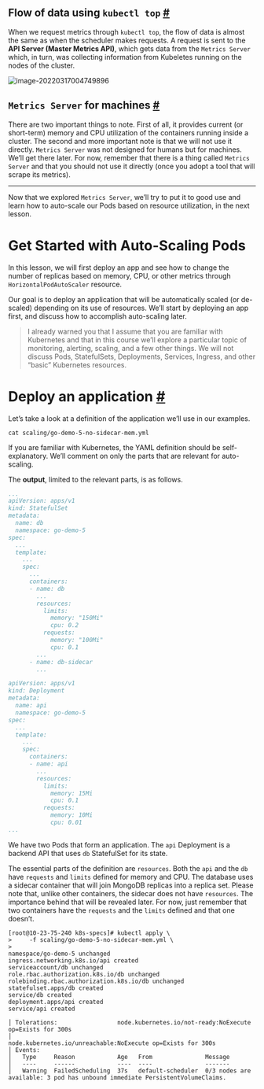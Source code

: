 ## Flow of data using `kubectl top` [#](https://www.educative.io/module/lesson/kubernetes-monitoring-logging-auto-scaling/m72Y9G9PZmG#Flow-of-data-using-kubectl-top-)

When we request metrics through `kubectl top`, the flow of data is almost the same as when the scheduler makes requests. A request is sent to the **API Server (Master Metrics API)**, which gets data from the `Metrics Server` which, in turn, was collecting information from Kubeletes running on the nodes of the cluster.



![image-20220317004749896](/Users/kestrel/developer/nrookie.github.io/collections/k8s-related/Monitoring-logging-auto-scaling/image-20220317004749896.png)



## `Metrics Server` for machines [#](https://www.educative.io/module/lesson/kubernetes-monitoring-logging-auto-scaling/m72Y9G9PZmG#Metrics-Server-for-machines-)

There are two important things to note. First of all, it provides current (or short-term) memory and CPU utilization of the containers running inside a cluster. The second and more important note is that we will not use it directly. `Metrics Server` was not designed for humans but for machines. We’ll get there later. For now, remember that there is a thing called `Metrics Server` and that you should not use it directly (once you adopt a tool that will scrape its metrics).

------

Now that we explored `Metrics Server`, we’ll try to put it to good use and learn how to auto-scale our Pods based on resource utilization, in the next lesson.





# Get Started with Auto-Scaling Pods



In this lesson, we will first deploy an app and see how to change the number of replicas based on memory, CPU, or other metrics through `HorizontalPodAutoScaler` resource.



Our goal is to deploy an application that will be automatically scaled (or de-scaled) depending on its use of resources. We’ll start by deploying an app first, and discuss how to accomplish auto-scaling later.



> I already warned you that I assume that you are familiar with Kubernetes and that in this course we’ll explore a particular topic of monitoring, alerting, scaling, and a few other things. We will not discuss Pods, StatefulSets, Deployments, Services, Ingress, and other “basic” Kubernetes resources.



# Deploy an application [#](https://www.educative.io/module/lesson/kubernetes-monitoring-logging-auto-scaling/m7mxQ0L0BgA#Deploy-an-application-)

Let’s take a look at a definition of the application we’ll use in our examples.

```shell
cat scaling/go-demo-5-no-sidecar-mem.yml
```



If you are familiar with Kubernetes, the YAML definition should be self-explanatory. We’ll comment on only the parts that are relevant for auto-scaling.

The **output**, limited to the relevant parts, is as follows.

```yaml
...
apiVersion: apps/v1
kind: StatefulSet
metadata:
  name: db
  namespace: go-demo-5
spec:
  ...
  template:
    ...
    spec:
      ...
      containers:
      - name: db
        ...
        resources:
          limits:
            memory: "150Mi"
            cpu: 0.2
          requests:
            memory: "100Mi"
            cpu: 0.1
        ...
      - name: db-sidecar
        ...

apiVersion: apps/v1
kind: Deployment
metadata:
  name: api
  namespace: go-demo-5
spec:
  ...
  template:
    ...
    spec:
      containers:
      - name: api
        ...
        resources:
          limits:
            memory: 15Mi
            cpu: 0.1
          requests:
            memory: 10Mi
            cpu: 0.01
...
```

We have two Pods that form an application. The `api` Deployment is a backend API that uses `db` StatefulSet for its state.

The essential parts of the definition are `resources`. Both the `api` and the `db` have `requests` and `limits` defined for memory and CPU. The database uses a sidecar container that will join MongoDB replicas into a replica set. Please note that, unlike other containers, the sidecar does not have `resources`. The importance behind that will be revealed later. For now, just remember that two containers have the `requests` and the `limits` defined and that one doesn’t.



``` shell
[root@10-23-75-240 k8s-specs]# kubectl apply \
>     -f scaling/go-demo-5-no-sidecar-mem.yml \
>
namespace/go-demo-5 unchanged
ingress.networking.k8s.io/api created
serviceaccount/db unchanged
role.rbac.authorization.k8s.io/db unchanged
rolebinding.rbac.authorization.k8s.io/db unchanged
statefulset.apps/db created
service/db created
deployment.apps/api created
service/api created

```



``` shell
│ Tolerations:                 node.kubernetes.io/not-ready:NoExecute op=Exists for 300s
│                              node.kubernetes.io/unreachable:NoExecute op=Exists for 300s
│ Events:
│   Type     Reason            Age   From               Message
│   ----     ------            ----  ----               -------
│   Warning  FailedScheduling  37s   default-scheduler  0/3 nodes are available: 3 pod has unbound immediate PersistentVolumeClaims.
```



